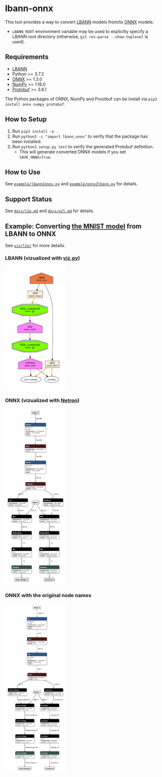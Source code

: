 # lbann-onnx
This tool provides a way to convert [LBANN](https://github.com/LLNL/lbann) models from/to [ONNX](https://github.com/onnx/onnx) models.
* `LBANN_ROOT` environment variable may be used to explicitly specify a LBANN root directory (otherwise, `git rev-parse --show-toplevel` is used).

## Requirements
* [LBANN](https://github.com/LLNL/lbann)
* Python >= 3.7.2
* [ONNX](https://github.com/onnx/onnx) >= 1.3.0
* [NumPy](http://www.numpy.org/) >= 1.16.0
* [Protobuf](https://github.com/protocolbuffers/protobuf) >= 3.6.1

The Python packages of ONNX, NumPy and Prootbuf can be install via `pip3 install onnx numpy protobuf`.

## How to Setup
1. Run `pip3 install -e .`
2. Run `python3 -c "import lbann_onnx"` to verify that the package has been installed.
3. Run `python3 setup.py test` to verify the generated Protobuf definition.
   * This will generate converted ONNX models if you set `SAVE_ONNX=True`.

## How to Use
See [`example/lbann2onnx.py`](example/lbann2onnx.py) and [`example/onnx2lbann.py`](example/onnx2lbann.py) for details.

## Support Status
See [`docs/l2o.md`](docs/l2o.md) and [`docs/o2l.md`](docs/o2l.md) for details.

## Example: Converting [the MNIST model](/model_zoo/models/simple_mnist/model_mnist_simple_1.prototext) from LBANN to ONNX
See [`viz/l2o/`](viz/l2o/) for more details.

### LBANN (vizualized with [viz.py](/viz/viz.py))
<img src="viz/l2o/mnist/mnist_lbann.png" width="200" />

### ONNX (vizualized with [Netron](https://github.com/lutzroeder/netron))
<img src="viz/l2o/mnist/mnist_onnx_netron.png" width="200" />

### ONNX with the original node names
<img src="viz/l2o/mnist/mnist_onnx_netron_name.png" width="200" />
